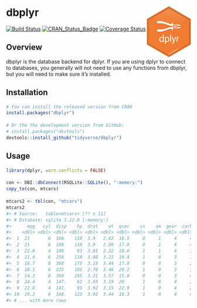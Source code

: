 
<!-- README.md is generated from README.Rmd. Please edit that file -->

# dbplyr <img src="man/figures/logo.png" align="right" />

[![Build
Status](https://travis-ci.org/tidyverse/dbplyr.svg?branch=master)](https://travis-ci.org/tidyverse/dbplyr)
[![CRAN\_Status\_Badge](http://www.r-pkg.org/badges/version/dbplyr)](http://cran.r-project.org/package=dbplyr)
[![Coverage
Status](https://img.shields.io/codecov/c/github/tidyverse/dbplyr/master.svg)](https://codecov.io/github/tidyverse/dbplyr?branch=master)

## Overview

dbplyr is the database backend for dplyr. If you are using dplyr to
connect to databases, you generally will not need to use any functions
from dbplyr, but you will need to make sure it’s installed.

## Installation

``` r
# You can install the released version from CRAN
install.packages("dbplyr")

# Or the the development version from GitHub:
# install.packages("devtools")
devtools::install_github("tidyverse/dbplyr")
```

## Usage

``` r
library(dplyr, warn.conflicts = FALSE)

con <- DBI::dbConnect(RSQLite::SQLite(), ":memory:")
copy_to(con, mtcars)

mtcars2 <- tbl(con, "mtcars")
mtcars2
#> # Source:   table<mtcars> [?? x 11]
#> # Database: sqlite 3.22.0 [:memory:]
#>      mpg   cyl  disp    hp  drat    wt  qsec    vs    am  gear  carb
#>    <dbl> <dbl> <dbl> <dbl> <dbl> <dbl> <dbl> <dbl> <dbl> <dbl> <dbl>
#>  1  21       6  160    110  3.9   2.62  16.5     0     1     4     4
#>  2  21       6  160    110  3.9   2.88  17.0     0     1     4     4
#>  3  22.8     4  108     93  3.85  2.32  18.6     1     1     4     1
#>  4  21.4     6  258    110  3.08  3.22  19.4     1     0     3     1
#>  5  18.7     8  360    175  3.15  3.44  17.0     0     0     3     2
#>  6  18.1     6  225    105  2.76  3.46  20.2     1     0     3     1
#>  7  14.3     8  360    245  3.21  3.57  15.8     0     0     3     4
#>  8  24.4     4  147.    62  3.69  3.19  20       1     0     4     2
#>  9  22.8     4  141.    95  3.92  3.15  22.9     1     0     4     2
#> 10  19.2     6  168.   123  3.92  3.44  18.3     1     0     4     4
#> # ... with more rows
```
